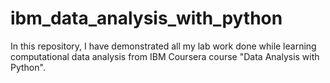 # ibm_data_analysis_with_python
In this repository, I have demonstrated all my lab work done while learning computational data analysis from IBM Coursera course "Data Analysis with Python".
